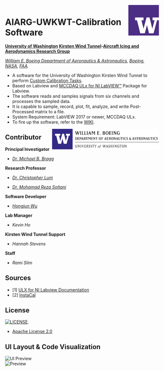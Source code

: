 <img align="right" src="https://github.com/Errrneist/AIARG-UWKWT-Calibration-Driver/blob/master/IMG/UW-Icon.jpg" alt="University of Washington" width="100">

# AIARG-UWKWT-Calibration Software
**[University of Washington](http://www.washington.edu/) [Kirsten Wind Tunnel](https://www.aa.washington.edu/AERL/KWT)-[Aircraft Icing and Aerodynamics Research Group](https://www.aa.washington.edu/research/AIARG)**

*[William E. Boeing Department of Aeronautics & Astronautics](https://www.aa.washington.edu/), [Boeing](http://www.boeing.com/), [NASA](https://www.nasa.gov/), [FAA](https://www.faa.gov).*
* A software for the University of Washington Kirsten Wind Tunnel to perform [Custom Calibration Tasks](https://github.com/Errrneist/AIARG-UWKWT-Calibration-Driver/blob/master/Documents/KWT_Sidewall_Software_Diagram.pdf).
* Based on Labview and [MCCDAQ ULx for NI LabVIEW™](https://www.mccdaq.com/daq-software/universal-library-extensions-lv.aspx) Package for Labview.
* The software reads and samples signals from six channels and processes the sampled data.
* It is capable to sample, record, plot, fit, analyze, and write Post-Processed matrix to a file.
* System Requirement: LabVIEW 2017 or newer, MCCDAQ ULx.
* To fire up the software, refer to the [WIKI](https://github.com/Errrneist/AIARG-UWKWT-Calibration-Driver/wiki).


<img align="right" src="https://github.com/Errrneist/AIARG-UWKWT-Calibration-Driver/blob/master/IMG/UW-AA.jpg" alt="University of Washington" width="350">

## Contributor

**Principal Investigator**

* *[Dr. Michael B. Bragg](https://www.aa.washington.edu/people/faculty/bragg)*

**Research Professor**

* *[Dr. Christopher Lum](https://www.aa.washington.edu/people/faculty/lum)*

* *[Dr. Mohamad Reza Soltani](http://ae.sharif.edu/~web/homepage.php?username=msoltani)*

**Software Developer**

* *[Hongjun Wu](https://github.com/Errrneist/AIARG-UWKWT-Calibration-Driver/blob/master/Documents/Resume-Github.pdf)*

**Lab Manager**

* *Kevin Ho*

**Kirsten Wind Tunnel Support**

* *Hannah Stevens*

**Staff**

* *Rami Slim*

## Sources
* [1] [ULX for NI Labview Documentation](https://www.mccdaq.com/PDFs/manuals/QS%20ULx%20for%20NI%20LabVIEW.pdf)
* [2] [InstaCal](https://www.mccdaq.com/daq-software/instacal.aspx)

## License
[![LICENSE](https://img.shields.io/badge/license-Anti%20996-blue.svg)](https://github.com/996icu/996.ICU/blob/master/LICENSE).
* [Apache License 2.0](https://github.com/Errrneist/AIARG-UWKWT-Calibration-Driver/blob/master/LICENSE.txt)

## UI Layout & Code Visualization
<img align="right" src="https://github.com/Errrneist/AIARG-UWKWT-Calibration-Software/blob/master/IMG/Engineering%20Sample%20IV%20Preview%2020180409.png" alt="UI Preview" width="1000">
<img align="right" src="https://github.com/Errrneist/AIARG-UWKWT-Calibration-Software/blob/master/Preview/AIARG-UWKWT-Calibrate-Driverd.png" alt="Preview" width="1000">
